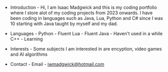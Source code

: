 - Introduction -
Hi, I am Isaac Madgwick and this is my coding portfolio where I store alot of my coding projects from 2023 onwards.
I have been coding in languages such as Java, Lua, Python and C# since I was 10 starting with Java taught by myself
and my dad.

- Languages -
Python - Fluent
Lua - Fluent
Java - Haven't used in a while
C++ - Learning

- Interests -
Some subjects I am interested in are encyption, video games and AI algorithms

- Contact -
Email - iwmadgwick@hotmail.com
